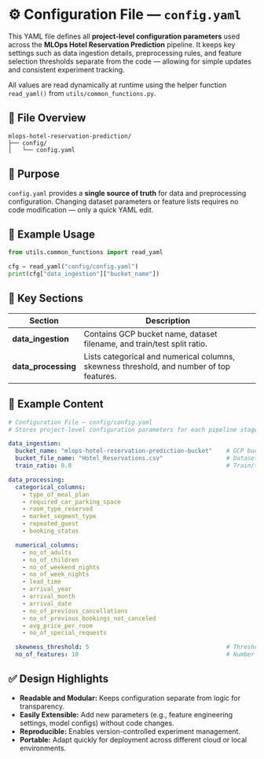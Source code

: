 # ⚙️ **Configuration File — `config.yaml`**

This YAML file defines all **project-level configuration parameters** used across the **MLOps Hotel Reservation Prediction** pipeline.
It keeps key settings such as data ingestion details, preprocessing rules, and feature selection thresholds separate from the code — allowing for simple updates and consistent experiment tracking.

All values are read dynamically at runtime using the helper function `read_yaml()` from `utils/common_functions.py`.

## 📁 **File Overview**

```
mlops-hotel-reservation-prediction/
├── config/
│   └── config.yaml
```

## 🧩 **Purpose**

`config.yaml` provides a **single source of truth** for data and preprocessing configuration.
Changing dataset parameters or feature lists requires no code modification — only a quick YAML edit.

## 🧠 **Example Usage**

```python
from utils.common_functions import read_yaml

cfg = read_yaml("config/config.yaml")
print(cfg["data_ingestion"]["bucket_name"])
```

## 🧾 **Key Sections**

| Section             | Description                                                                              |
| ------------------- | ---------------------------------------------------------------------------------------- |
| **data_ingestion**  | Contains GCP bucket name, dataset filename, and train/test split ratio.                  |
| **data_processing** | Lists categorical and numerical columns, skewness threshold, and number of top features. |

## 🧱 **Example Content**

```yaml
# Configuration File — config/config.yaml
# Stores project-level configuration parameters for each pipeline stage.

data_ingestion:
  bucket_name: "mlops-hotel-reservation-prediction-bucket"    # GCP bucket name
  bucket_file_name: "Hotel_Reservations.csv"                  # Dataset file name
  train_ratio: 0.8                                            # Train/test split ratio

data_processing:
  categorical_columns:
    - type_of_meal_plan
    - required_car_parking_space
    - room_type_reserved
    - market_segment_type
    - repeated_guest
    - booking_status

  numerical_columns:
    - no_of_adults
    - no_of_children
    - no_of_weekend_nights
    - no_of_week_nights
    - lead_time
    - arrival_year
    - arrival_month
    - arrival_date
    - no_of_previous_cancellations
    - no_of_previous_bookings_not_canceled
    - avg_price_per_room
    - no_of_special_requests

  skewness_threshold: 5                                       # Threshold for log1p transform
  no_of_features: 10                                          # Number of top features to retain
```

## ✅ **Design Highlights**

* **Readable and Modular:** Keeps configuration separate from logic for transparency.
* **Easily Extensible:** Add new parameters (e.g., feature engineering settings, model configs) without code changes.
* **Reproducible:** Enables version-controlled experiment management.
* **Portable:** Adapt quickly for deployment across different cloud or local environments.